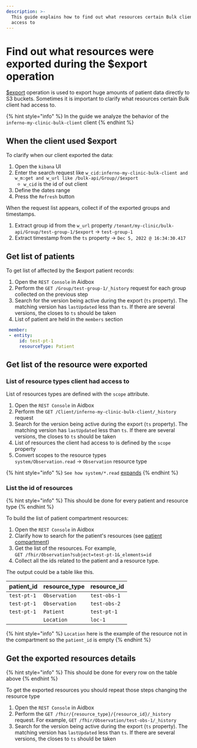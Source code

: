 ```yaml
---
description: >-
  This guide explains how to find out what resources certain Bulk client had
  access to
---
```


# Find out what resources were exported during the $export operation

[$export](../../../api-1/bulk-api-1/usdexport.md) operation is used to export huge amounts of patient data directly to S3 buckets. Sometimes it is important to clarify what resources certain Bulk client had access to.

{% hint style="info" %}
In the guide we analyze the behavior of the `inferno-my-clinic-bulk-client` client
{% endhint %}

## When the client used $export

To clarify when our client exported the data:

1. Open the `kibana` UI
2. Enter the search request like `w_cid:inferno-my-clinic-bulk-client and w_m:get and w_url like /bulk-api/Group//$export`
   * `w_cid` is the id of out client
3. Define the dates range
4. Press the `Refresh` button

When the request list appears, collect if of the exported groups and timestamps.

1. Extract group id from the `w_url` property `/tenant/my-clinic/bulk-api/Group/test-group-1/$export` -> `test-group-1`
2. Extract timestamp from the `ts` property -> `Dec 5, 2022 @ 16:34:30.417`

## Get list of patients

To get list of affected by the $export patient records:

1. Open the `REST Console` in Aidbox
2. Perform the `GET /Group/test-group-1/_history` request for each group collected on the previous step
3. Search for the version being active during the export (`ts` property). The matching version has `lastUpdated` less than `ts`. If there are several versions, the closes to `ts` should be taken
4. List of patient are held in the `members` section

```yaml
 member:
 - entity:
     id: test-pt-1
     resourceType: Patient
```

## Get list of the resource were exported

### List of resource types client had access to

List of resources types are defined with the `scope` attribute.

1. Open the `REST Console` in Aidbox
2. Perform the `GET /Client/inferno-my-clinic-bulk-client/_history` request
3. Search for the version being active during the export (`ts` property). The matching version has `lastUpdated` less than `ts`. If there are several versions, the closes to `ts` should be taken
4. List of resources the client had access to is defined by the `scope` property
5. Convert scopes to the resource types\
   `system/Observation.read` -> `Observation` resource type

{% hint style="info" %}
`See how system/*.read` [expands](../background-information/considerations-for-testing-with-inferno-onc.md#how-aidbox-expands-wildcard-scope)
{% endhint %}

### List the id of resources

{% hint style="info" %}
This should be done for every patient and resource type
{% endhint %}

To build the list of patient compartment resources:

1. Open the `REST Console` in Aidbox
2. Clarify how to search for the patient's resources (see [patient compartment](https://www.hl7.org/fhir/compartmentdefinition-patient.html))
3. Get the list of the resources. For example,\
   `GET /fhir/Observation?subject=test-pt-1&_elements=id`
4. Collect all the ids related to the patient and a resource type.

The output could be a table like this.

| patient\_id | resource\_type | resource\_id |
| ----------- | -------------- | ------------ |
| `test-pt-1` | `Observation`  | `test-obs-1` |
| `test-pt-1` | `Observation`  | `test-obs-2` |
| `test-pt-1` | `Patient`      | `test-pt-1`  |
|             | `Location`     | `loc-1`      |

{% hint style="info" %}
`Location` here is the example of the resource not in the compartment so the `patient_id` is empty
{% endhint %}

## Get the exported resources details

{% hint style="info" %}
This should be done for every row on the table above
{% endhint %}

To get the exported resources you should repeat those steps changing the resource type

1. Open the `REST Console` in Aidbox
2. Perform the `GET /fhir/{resource_type}/{resource_id}/_history` request. For example, `GET /fhir/Observation/test-obs-1/_history`
3. Search for the version being active during the export (`ts` property). The matching version has `lastUpdated` less than `ts`. If there are several versions, the closes to `ts` should be taken
